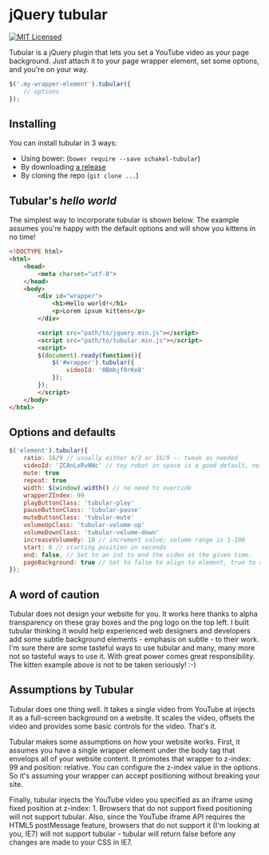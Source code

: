 # jQuery tubular
[![MIT Licensed][ico-license]][license]

Tubular is a jQuery plugin that lets you set a YouTube video as your page
background.  Just attach it to your page wrapper element, set some options, and
you're on your way.

```js
$('.my-wrapper-element').tubular({
    // options
});
```

## Installing

You can install tubular in 3 ways:

 - Using bower: (`bower require --save schakel-tubular`)
 - By downloading [a release][releases]
 - By cloning the repo (`git clone ...`)

## Tubular's *hello world*

The simplest way to incorporate tubular is shown below. The example assumes
you're happy with the default options and will show you kittens in no time!

```html
<!DOCTYPE html>
<html>
    <head>
        <meta charset="utf-8">
    </head>
    <body>
        <div id="wrapper">
            <h1>Hello world!</h1>
            <p>Lorem ipsum kittens</p>
        </div>

        <script src="path/to/jquery.min.js"></script>
        <script src="path/to/tubular.min.js"></script>
        <script>
        $(document).ready(function(){
            $('#wrapper').tubular({
                videoId: '0Bmhjf0rKe8'
            });
        });
        </script>
    </body>
</html>
```


## Options and defaults
```js
$('element').tubular({
    ratio: 16/9 // usually either 4/3 or 16/9 -- tweak as needed
    videoId: 'ZCAnLxRvNNc' // toy robot in space is a good default, no?
    mute: true
    repeat: true
    width: $(window).width() // no need to override
    wrapperZIndex: 99
    playButtonClass: 'tubular-play'
    pauseButtonClass: 'tubular-pause'
    muteButtonClass: 'tubular-mute'
    volumeUpClass: 'tubular-volume-up'
    volumeDownClass: 'tubular-volume-down'
    increaseVolumeBy: 10 // increment value; volume range is 1-100
    start: 0 // starting position in seconds
    end: false, // Set to an int to end the video at the given time.
    pageBackground: true // Set to false to align to element, true to align to body.
});
```

## A word of caution
Tubular does not design your website for you. It works here thanks to alpha
transparency on these gray boxes and the png logo on the top left. I built
tubular thinking it would help experienced web designers and developers add
some subtle background elements - emphasis on subtle - to their work. I'm sure
there are some tasteful ways to use tubular and many, many more not so tasteful
ways to use it. With great power comes great responsibility. The kitten example
above is not to be taken seriously! :-)

## Assumptions by Tubular
Tubular does one thing well. It takes a single video from YouTube at injects it
as a full-screen background on a website. It scales the video, offsets the
video and provides some basic controls for the video.  That's it.

Tubular makes some assumptions on how your website works. First, it assumes you
have a single wrapper element under the body tag that envelops all of your
website content. It promotes that wrapper to z-index: 99 and position:
relative. You can configure the z-index value in the options. So it's assuming
your wrapper can accept positioning without breaking your site.

Finally, tubular injects the YouTube video you specified as an iframe using
fixed position at z-index: 1.  Browsers that do not support fixed positioning
will not support tubular. Also, since the YouTube iframe API requires the HTML5
postMessage feature, browsers that do not support it (I'm looking at you, IE7)
will not support tubular - tubular will return false before any changes are
made to your CSS in IE7.

[license]: LICENSE
[ico-license]: http://img.shields.io/github/license/schakelmarketeers/tubular.svg?style=flat
[releases]: https://github.com/SchakelMarketeers/tubular/releases

